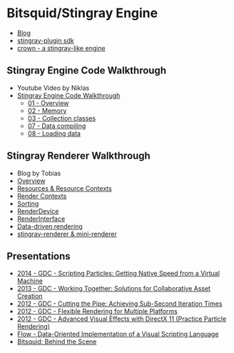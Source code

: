 # Bitsquid/Stingray Engine

* [Blog][1]
* [stingray-plugin sdk][2]
* [crown - a stingray-like engine][3]



## Stingray Engine Code Walkthrough

* Youtube Video by Niklas
* [Stingray Engine Code Walkthrough][4]
  * [01 - Overview][22]
  * [02 - Memory][23]
  * [03 - Collection classes][24]
  * [07 - Data compiling][20]
  * [08 - Loading data][21]



## Stingray Renderer Walkthrough

* Blog by Tobias
* [Overview][5]
* [Resources & Resource Contexts][6]
* [Render Contexts][7]
* [Sorting][8]
* [RenderDevice][9]
* [RenderInterface][10]
* [Data-driven rendering][11]
* [stingray-renderer & mini-renderer][12]



## Presentations

* [2014 - GDC - Scripting Particles: Getting Native Speed from a Virtual Machine][13]
* [2013 - GDC - Working Together: Solutions for Collaborative Asset Creation][14]
* [2012 - GDC - Cutting the Pipe: Achieving Sub-Second Iteration Times][15]
* [2012 - GDC - Flexible Rendering for Multiple Platforms][16]
* [2012 - GDC - Advanced Visual Effects with DirectX 11 (Practice Particle Rendering)][17]
* [Flow - Data-Oriented Implementation of a Visual Scripting Language][18]
* [Bitsquid: Behind the Scene][19]



[1]:http://bitsquid.blogspot.com/
[2]:https://github.com/AutodeskGames/stingray-plugin
[3]:https://github.com/dbartolini/crown
[4]:https://www.youtube.com/playlist?list=PLUxuJBZBzEdxzVpoBQY9agA8JUgNkeYSV
[5]:http://bitsquid.blogspot.com/2017/02/stingray-renderer-walkthrough-1-overview.html
[6]:http://bitsquid.blogspot.com/2017/02/stingray-renderer-walkthrough-2.html
[7]:http://bitsquid.blogspot.com/2017/02/stingray-renderer-walkthrough-3-render.html
[8]:http://bitsquid.blogspot.com/2017/02/stingray-renderer-walkthrough-4-sorting.html
[9]:http://bitsquid.blogspot.com/2017/02/stingray-renderer-walkthrough-5.html
[10]:http://bitsquid.blogspot.com/2017/02/stingray-renderer-walkthrough-6.html
[11]:http://bitsquid.blogspot.com/2017/03/stingray-renderer-walkthrough-7-data.html
[12]:http://bitsquid.blogspot.com/2017/03/stingray-renderer-walkthrough-8.html
[13]:https://www.gdcvault.com/play/1020380/Scripting-Particles-Getting-Native-Speed
[14]:https://www.gdcvault.com/play/1017738/Working-Together-Solutions-for-Collaborative
[15]:https://www.gdcvault.com/play/1015558/Cutting-the-Pipe-Achieving-Sub
[16]:https://www.gdcvault.com/play/1015770/Flexible-Rendering-for-Multiple-Platforms
[17]:https://www.gdcvault.com/play/1015508/Advanced-Visual-Effects-with-DirectX
[18]:http://bitsquid.blogspot.com/2011/05/flow-data-oriented-implementation-of.html
[19]:https://www.kth.se/social/upload/5289cb3ff276542440dd668c/bitsquid-behind-the-scenes.pdf
[20]:https://www.youtube.com/watch?v=HsKzIBj-i_g
[21]:https://www.youtube.com/watch?v=nIxuGy6Jh-0
[22]:https://www.youtube.com/watch?v=LgbSYxf9vT4
[23]:https://www.youtube.com/watch?v=pGXEsVasv_o
[24]:https://www.youtube.com/watch?v=bp4JO8lopC8
